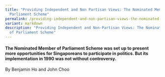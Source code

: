```yaml
---
title: "Providing Independent and Non Partisan Views: The Nominated Member of
  Parliament Scheme"
permalink: /providing-independent-and-non-partisan-views-the-nominated-member-of-parliament-scheme/
variant: markdown
description: "Providing Independent and Non-Partisan Views: The Nominated Member
  of Parliament Scheme"
---
```

#### The Nominated Member of Parliament Scheme was set up to present more opportunities for Singaporeans to participate in politics. But its implementation in 1990 was not without controversy. 

By Benjamin Ho and John Choo